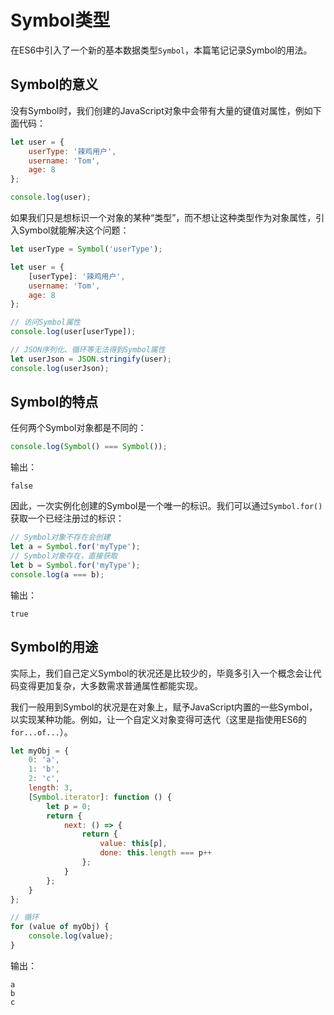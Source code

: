 # Symbol类型

在ES6中引入了一个新的基本数据类型`Symbol`，本篇笔记记录Symbol的用法。

## Symbol的意义

没有Symbol时，我们创建的JavaScript对象中会带有大量的键值对属性，例如下面代码：

```javascript
let user = {
    userType: '辣鸡用户',
    username: 'Tom',
    age: 8
};

console.log(user);
```

如果我们只是想标识一个对象的某种“类型”，而不想让这种类型作为对象属性，引入Symbol就能解决这个问题：

```javascript
let userType = Symbol('userType');

let user = {
    [userType]: '辣鸡用户',
    username: 'Tom',
    age: 8
};

// 访问Symbol属性
console.log(user[userType]);

// JSON序列化、循环等无法得到Symbol属性
let userJson = JSON.stringify(user);
console.log(userJson);
```

## Symbol的特点

任何两个Symbol对象都是不同的：

```javascript
console.log(Symbol() === Symbol());
```

输出：
```
false
```

因此，一次实例化创建的Symbol是一个唯一的标识。我们可以通过`Symbol.for()`获取一个已经注册过的标识：

```javascript
// Symbol对象不存在会创建
let a = Symbol.for('myType');
// Symbol对象存在，直接获取
let b = Symbol.for('myType');
console.log(a === b);
```

输出：
```
true
```

## Symbol的用途

实际上，我们自己定义Symbol的状况还是比较少的，毕竟多引入一个概念会让代码变得更加复杂，大多数需求普通属性都能实现。

我们一般用到Symbol的状况是在对象上，赋予JavaScript内置的一些Symbol，以实现某种功能。例如，让一个自定义对象变得可迭代（这里是指使用ES6的`for...of...`）。

```javascript
let myObj = {
    0: 'a',
    1: 'b',
    2: 'c',
    length: 3,
    [Symbol.iterator]: function () {
        let p = 0;
        return {
            next: () => {
                return {
                    value: this[p],
                    done: this.length === p++
                };
            }
        };
    }
};

// 循环
for (value of myObj) {
    console.log(value);
}
```

输出：
```
a
b
c
```
